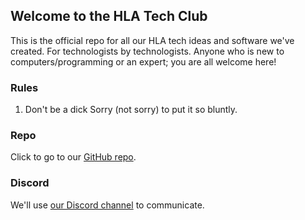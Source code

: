 ## Welcome to the HLA Tech Club

This is the official repo for all our HLA tech ideas and software we've created. For technologists by technologists.
Anyone who is new to computers/programming or an expert; you are all welcome here!

### Rules

1. Don't be a dick
 Sorry (not sorry) to put it so bluntly.

### Repo

Click to go to our [GitHub repo](https://github.com/dsaini/HLA-Tech-Club).

### Discord

We'll use [our Discord channel](https://discord.gg/mS2DVqA2) to communicate.  

